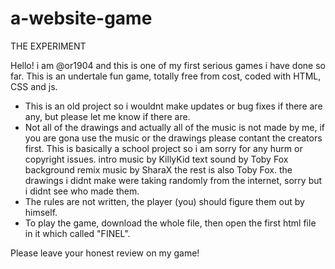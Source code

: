 # a-website-game
THE EXPERIMENT

Hello! i am @or1904 and this is one of my first serious games i have done so far. 
This is an undertale fun game, totally free from cost, coded with HTML, CSS and js.

* This is an old project so i wouldnt make updates or bug fixes if there are any, but please let me know if there are.
* Not all of the drawings and actually all of the music is not made by me, if you are gona use the music or the drawings please contant the creators first. This is basically a school project so i am sorry for any hurm or copyright issues. 
intro music by KillyKid
text sound by Toby Fox 
background remix music by SharaX
the rest is also Toby Fox.
the drawings i didnt make were taking randomly from the internet, sorry but i didnt see who made them.
* The rules are not written, the player (you) should figure them out by himself.
* To play the game, download the whole file, then open the first html file in it which called "FINEL".

Please leave your honest review on my game!
